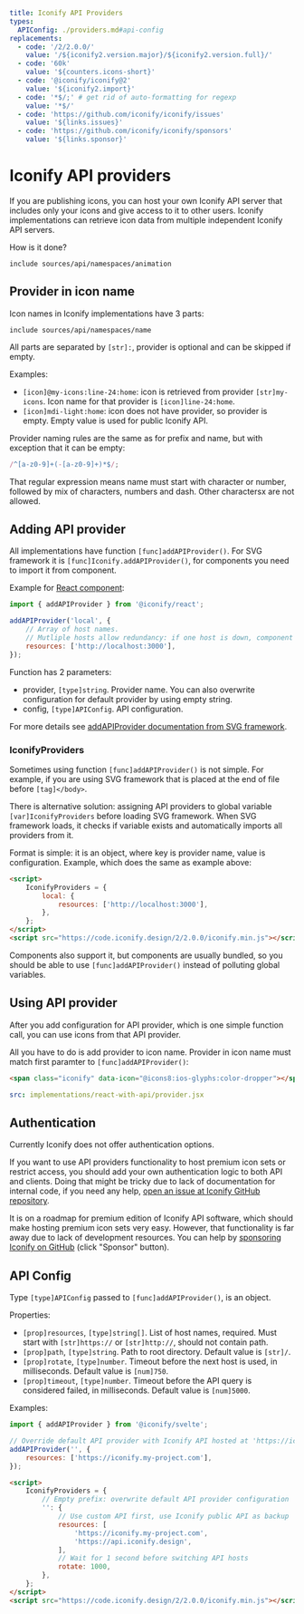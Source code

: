 ```yaml
title: Iconify API Providers
types:
  APIConfig: ./providers.md#api-config
replacements:
  - code: '/2/2.0.0/'
    value: '/${iconify2.version.major}/${iconify2.version.full}/'
  - code: '60k'
    value: '${counters.icons-short}'
  - code: '@iconify/iconify@2'
    value: '${iconify2.import}'
  - code: '*$/;' # get rid of auto-formatting for regexp
    value: '*$/'
  - code: 'https://github.com/iconify/iconify/issues'
    value: '${links.issues}'
  - code: 'https://github.com/iconify/iconify/sponsors'
    value: '${links.sponsor}'
```

# Iconify API providers

If you are publishing icons, you can host your own Iconify API server that includes only your icons and give access to it to other users. Iconify implementations can retrieve icon data from multiple independent Iconify API servers.

How is it done?

`include sources/api/namespaces/animation`

## Provider in icon name

Icon names in Iconify implementations have 3 parts:

`include sources/api/namespaces/name`

All parts are separated by `[str]:`, provider is optional and can be skipped if empty.

Examples:

- `[icon]@my-icons:line-24:home`: icon is retrieved from provider `[str]my-icons`. Icon name for that provider is `[icon]line-24:home`.
- `[icon]mdi-light:home`: icon does not have provider, so provider is empty. Empty value is used for public Iconify API.

Provider naming rules are the same as for prefix and name, but with exception that it can be empty:

```js
/^[a-z0-9]+(-[a-z0-9]+)*$/;
```

That regular expression means name must start with character or number, followed by mix of characters, numbers and dash. Other charactersx are not allowed.

## Adding API provider

All implementations have function `[func]addAPIProvider()`. For SVG framework it is `[func]Iconify.addAPIProvider()`, for components you need to import it from component.

Example for [React component](../../implementations/react/index.md):

```js
import { addAPIProvider } from '@iconify/react';

addAPIProvider('local', {
	// Array of host names.
	// Mutliple hosts allow redundancy: if one host is down, component will query another host.
	resources: ['http://localhost:3000'],
});
```

Function has 2 parameters:

- provider, `[type]string`. Provider name. You can also overwrite configuration for default provider by using empty string.
- config, `[type]APIConfig`. API configuration.

For more details see [addAPIProvider documentation from SVG framework](../../implementations/svg-framework/add-api-provider.md).

### IconifyProviders

Sometimes using function `[func]addAPIProvider()` is not simple. For example, if you are using SVG framework that is placed at the end of file before `[tag]</body>`.

There is alternative solution: assigning API providers to global variable `[var]IconifyProviders` before loading SVG framework. When SVG framework loads, it checks if variable exists and automatically imports all providers from it.

Format is simple: it is an object, where key is provider name, value is configuration. Example, which does the same as example above:

```html
<script>
	IconifyProviders = {
		local: {
			resources: ['http://localhost:3000'],
		},
	};
</script>
<script src="https://code.iconify.design/2/2.0.0/iconify.min.js"></script>
```

Components also support it, but components are usually bundled, so you should be able to use `[func]addAPIProvider()` instead of polluting global variables.

## Using API provider

After you add configuration for API provider, which is one simple function call, you can use icons from that API provider.

All you have to do is add provider to icon name. Provider in icon name must match first paramter to `[func]addAPIProvider()`:

```html
<span class="iconify" data-icon="@icons8:ios-glyphs:color-dropper"></span>
```

```yaml
src: implementations/react-with-api/provider.jsx
```

## Authentication

Currently Iconify does not offer authentication options.

If you want to use API providers functionality to host premium icon sets or restrict access, you should add your own authentication logic to both API and clients. Doing that might be tricky due to lack of documentation for internal code, if you need any help, [open an issue at Iconify GitHub repository](https://github.com/iconify/iconify/issues).

It is on a roadmap for premium edition of Iconify API software, which should make hosting premium icon sets very easy. However, that functionality is far away due to lack of development resources. You can help by [sponsoring Iconify on GitHub](https://github.com/iconify/iconify/sponsors) (click "Sponsor" button).

## API Config

Type `[type]APIConfig` passed to `[func]addAPIProvider()`, is an object.

Properties:

- `[prop]resources`, `[type]string[]`. List of host names, required. Must start with `[str]https://` or `[str]http://`, should not contain path.
- `[prop]path`, `[type]string`. Path to root directory. Default value is `[str]/`.
- `[prop]rotate`, `[type]number`. Timeout before the next host is used, in milliseconds. Default value is `[num]750`.
- `[prop]timeout`, `[type]number`. Timeout before the API query is considered failed, in milliseconds. Default value is `[num]5000`.

Examples:

```js
import { addAPIProvider } from '@iconify/svelte';

// Override default API provider with Iconify API hosted at 'https://iconify.my-project.com'
addAPIProvider('', {
	resources: ['https://iconify.my-project.com'],
});
```

```html
<script>
	IconifyProviders = {
		// Empty prefix: overwrite default API provider configuration
		'': {
			// Use custom API first, use Iconify public API as backup
			resources: [
				'https://iconify.my-project.com',
				'https://api.iconify.design',
			],
			// Wait for 1 second before switching API hosts
			rotate: 1000,
		},
	};
</script>
<script src="https://code.iconify.design/2/2.0.0/iconify.min.js"></script>
```
